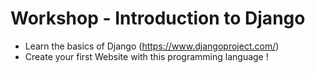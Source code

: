 # Workshop - Introduction to Django
- Learn the basics of Django (https://www.djangoproject.com/)
- Create your first Website with this programming language !

<br/>
